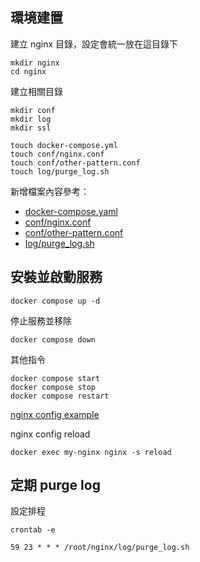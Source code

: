 
## 環境建置
建立 nginx 目錄，設定會統一放在這目錄下
```shell=
mkdir nginx
cd nginx
```

建立相關目錄
```shell=
mkdir conf
mkdir log
mkdir ssl

touch docker-compose.yml
touch conf/nginx.conf
touch conf/other-pattern.conf
touch log/purge_log.sh
```

新增檔案內容參考：
- [docker-compose.yaml](docker-compose.yaml)
- [conf/nginx.conf](conf/nginx.conf)
- [conf/other-pattern.conf](conf/other-pattern.conf)
- [log/purge_log.sh](log/purge_log.sh)

## 安裝並啟動服務
```shell=
docker compose up -d
```

停止服務並移除
```shell=
docker compose down
```

其他指令
```shell=
docker compose start
docker compose stop
docker compose restart
```

[nginx config example](https://www.nginx.com/resources/wiki/start/)

nginx config reload
```shell=
docker exec my-nginx nginx -s reload
```

## 定期 purge log
設定排程
```shell=
crontab -e
```

```
59 23 * * * /root/nginx/log/purge_log.sh
```
